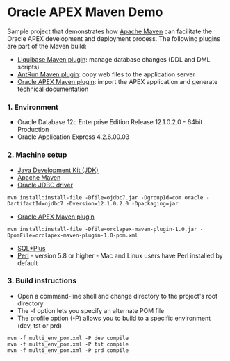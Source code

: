 Oracle APEX Maven Demo
======================

Sample project that demonstrates how [Apache Maven](http://maven.apache.org/) can facilitate the Oracle APEX development and deployment process.
The following plugins are part of the Maven build:

* [Liquibase Maven plugin](http://www.liquibase.org/): manage database changes (DDL and DML scripts)
* [AntRun Maven plugin](http://maven.apache.org/plugins/maven-antrun-plugin/): copy web files to the application server
* [Oracle APEX Maven plugin](https://github.com/nbuytaert1/orclapex-maven-plugin): import the APEX application and generate technical documentation

### 1. Environment

* Oracle Database 12c Enterprise Edition Release 12.1.0.2.0 - 64bit Production
* Oracle Application Express 4.2.6.00.03

### 2. Machine setup

* [Java Development Kit (JDK)](http://www.oracle.com/technetwork/java/javase/downloads/index.html)
* [Apache Maven](http://maven.apache.org/)
* [Oracle JDBC driver](http://www.oracle.com/technetwork/database/features/jdbc/index-091264.html)
```
mvn install:install-file -Dfile=ojdbc7.jar -DgroupId=com.oracle -DartifactId=ojdbc7 -Dversion=12.1.0.2.0 -Dpackaging=jar
```

* [Oracle APEX Maven plugin](https://github.com/nbuytaert1/orclapex-maven-plugin)
```
mvn install:install-file -Dfile=orclapex-maven-plugin-1.0.jar -DpomFile=orclapex-maven-plugin-1.0-pom.xml
```

* [SQL*Plus](http://www.oracle.com/technetwork/database/features/instant-client/index-097480.html)
* [Perl](http://www.activestate.com/activeperl) - version 5.8 or higher - Mac and Linux users have Perl installed by default

### 3. Build instructions

* Open a command-line shell and change directory to the project's root directory
* The -f option lets you specify an alternate POM file
* The profile option (-P) allows you to build to a specific environment (dev, tst or prd)

```
mvn -f multi_env_pom.xml -P dev compile
mvn -f multi_env_pom.xml -P tst compile
mvn -f multi_env_pom.xml -P prd compile
```
